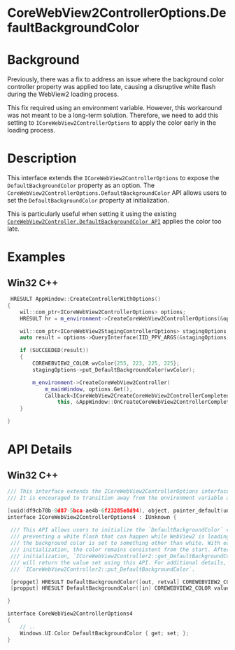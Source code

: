 CoreWebView2ControllerOptions.DefaultBackgroundColor
===
# Background
Previously, there was a fix to address an issue where the background color controller property was applied too late, causing a disruptive white flash during the WebView2 loading process.

This fix required using an environment variable. However, this workaround was not meant to be a long-term solution. Therefore, we need to add this setting to `ICoreWebView2ControllerOptions` to apply the color early in the loading process.

# Description

This interface extends the `ICoreWebView2ControllerOptions`  to expose the `DefaultBackgroundColor` property as an option.
The `CoreWebView2ControllerOptions.DefaultBackgroundColor` API  allows users to set the  `DefaultBackgroundColor` property at initialization.

This is particularly useful when setting it using the existing [`CoreWebView2Controller.DefaultBackgroundColor API`](https://learn.microsoft.com/en-us/dotnet/api/microsoft.web.webview2.core.corewebview2controller.defaultbackgroundcolor?view=webview2-dotnet-1.0.2792.45) applies the color too late.


# Examples

## Win32 C++
```cpp
 HRESULT AppWindow::CreateControllerWithOptions()
{
    wil::com_ptr<ICoreWebView2ControllerOptions> options;
    HRESULT hr = m_environment->CreateCoreWebView2ControllerOptions(&options);

    wil::com_ptr<ICoreWebView2StagingControllerOptions> stagingOptions;
    auto result = options->QueryInterface(IID_PPV_ARGS(&stagingOptions));

    if (SUCCEEDED(result))
    {
        COREWEBVIEW2_COLOR wvColor{255, 223, 225, 225};
        stagingOptions->put_DefaultBackgroundColor(wvColor);

        m_environment->CreateCoreWebView2Controller(
            m_mainWindow, options.Get(),
            Callback<ICoreWebView2CreateCoreWebView2ControllerCompletedHandler>(
                this, &AppWindow::OnCreateCoreWebView2ControllerCompleted).Get());
    }

}
```





# API Details

## Win32 C++
 ```cpp
/// This interface extends the ICoreWebView2ControllerOptions interface to expose the DefaultBackgroundColor property.
/// It is encouraged to transition away from the environment variable and use this API solution to apply the property.

[uuid(df9cb70b-8d87-5bca-ae4b-6f23285e8d94), object, pointer_default(unique)]
interface ICoreWebView2ControllerOptions4 : IUnknown {
  
  /// This API allows users to initialize the `DefaultBackgroundColor` early,
  /// preventing a white flash that can happen while WebView2 is loading when
  /// the background color is set to something other than white. With early
  /// initialization, the color remains consistent from the start. After
  /// initialization, `ICoreWebView2Controller2::get_DefaultBackgroundColor`
  /// will return the value set using this API. For additional details, see
  /// `ICoreWebView2Controller2::put_DefaultBackgroundColor`.

  [propget] HRESULT DefaultBackgroundColor([out, retval] COREWEBVIEW2_COLOR* value);
  [propput] HRESULT DefaultBackgroundColor([in] COREWEBVIEW2_COLOR value);

}
```

```cpp
interface CoreWebView2ControllerOptions4
{
    // ..
    Windows.UI.Color DefaultBackgroundColor { get; set; };
}
```

